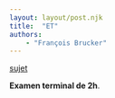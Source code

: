 ```yaml
---
layout: layout/post.njk 
title:  "ET"
authors: 
    - "François Brucker"
---
```


[sujet](../et_2021_2022.pdf)

**Examen terminal de 2h**.
